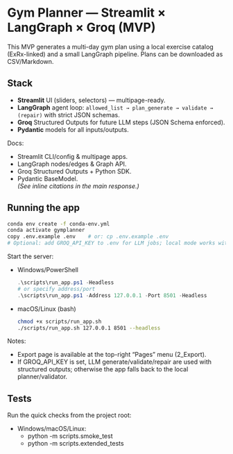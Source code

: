 # Gym Planner — Streamlit × LangGraph × Groq (MVP)

This MVP generates a multi-day gym plan using a local exercise catalog (ExRx-linked) and a small LangGraph pipeline. Plans can be downloaded as CSV/Markdown.

## Stack
- **Streamlit** UI (sliders, selectors) — multipage-ready.  
- **LangGraph** agent loop: `allowed_list → plan_generate → validate → (repair)` with strict JSON schemas.  
- **Groq** Structured Outputs for future LLM steps (JSON Schema enforced).  
- **Pydantic** models for all inputs/outputs.  

Docs:
- Streamlit CLI/config & multipage apps.  
- LangGraph nodes/edges & Graph API.  
- Groq Structured Outputs + Python SDK.  
- Pydantic BaseModel.  
*(See inline citations in the main response.)*

## Running the app
```bash
conda env create -f conda-env.yml
conda activate gymplanner
copy .env.example .env    # or: cp .env.example .env
# Optional: add GROQ_API_KEY to .env for LLM jobs; local mode works without it.
```

Start the server:
- Windows/PowerShell
  ```powershell
  .\scripts\run_app.ps1 -Headless
  # or specify address/port
  .\scripts\run_app.ps1 -Address 127.0.0.1 -Port 8501 -Headless
  ```
- macOS/Linux (bash)
  ```bash
  chmod +x scripts/run_app.sh
  ./scripts/run_app.sh 127.0.0.1 8501 --headless
  ```

Notes:
- Export page is available at the top-right “Pages” menu (2_Export).
- If GROQ_API_KEY is set, LLM generate/validate/repair are used with structured outputs; otherwise the app falls back to the local planner/validator.


## Tests

Run the quick checks from the project root:

- Windows/macOS/Linux:
  - python -m scripts.smoke_test
  - python -m scripts.extended_tests
